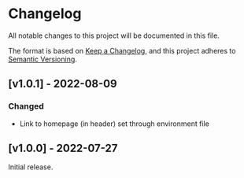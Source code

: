 # Changelog
All notable changes to this project will be documented in this file.

The format is based on [Keep a Changelog](https://keepachangelog.com/en/1.0.0/),
and this project adheres to [Semantic Versioning](https://semver.org/spec/v2.0.0.html).

## [v1.0.1] - 2022-08-09

### Changed
- Link to homepage (in header) set through environment file


## [v1.0.0] - 2022-07-27

Initial release.
